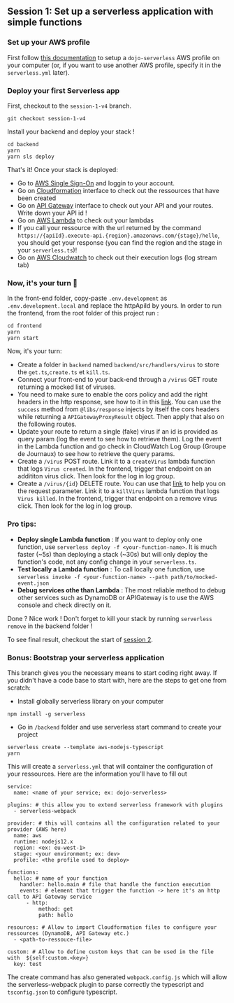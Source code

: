 ## Session 1: Set up a serverless application with simple functions

### Set up your AWS profile

First follow [this documentation](./setup-aws.md) to setup a `dojo-serverless` AWS profile on your computer (or, if you want to use another AWS profile, specify it in the `serverless.yml` later).

### Deploy your first Serverless app

First, checkout to the `session-1-v4` branch.

```
git checkout session-1-v4
```

Install your backend and deploy your stack !

```
cd backend
yarn
yarn sls deploy
```

That's it! Once your stack is deployed:

- Go to [AWS Single Sign-On](https://theodo.awsapps.com/start/#/) and loggin to your account.
- Go on [Cloudformation](https://eu-west-1.console.aws.amazon.com/cloudformation/home?region=eu-west-1) interface to check out the ressources that have been created
- Go on [API Gateway](https://eu-west-1.console.aws.amazon.com/apigateway/home?region=eu-west-1) interface to check out your API and your routes. Write down your API id !
- Go on [AWS Lambda](https://eu-west-1.console.aws.amazon.com/lambda/home?region=eu-west-1) to check out your lambdas
- If you call your ressource with the url returned by the command `https://{apiId}.execute-api.{region}.amazonaws.com/{stage}/hello`, you should get your response (you can find the region and the stage in your `serverless.ts`)!
- Go on [AWS Cloudwatch](https://eu-west-1.console.aws.amazon.com/cloudwatch/home?region=eu-west-1) to check out their execution logs (log stream tab)

### Now, it's your turn 💪

In the front-end folder, copy-paste `.env.development` as `.env.development.local` and replace the httpApiId by yours.
In order to run the frontend, from the root folder of this project run :

```
cd frontend
yarn
yarn start
```

Now, it's your turn:

- Create a folder in `backend` named `backend/src/handlers/virus` to store the `get.ts`,`create.ts` et `kill.ts`.
- Connect your front-end to your back-end through a `/virus` GET route returning a mocked list of viruses.
- You need to make sure to enable the cors policy and add the right headers in the http response, see how to it in this [link](https://www.serverless.com/framework/docs/providers/aws/events/apigateway/#enabling-cors). You can use the `success` method from `@libs/response` injects by itself the cors headers while returning a `APIGatewayProxyResult` object. Then apply that also on the following routes.
- Update your route to return a single (fake) virus if an id is provided as query param (log the event to see how to retrieve them). Log the event in the Lambda function and go check in CloudWatch Log Group (Groupe de Journaux) to see how to retrieve the query params.
- Create a `/virus` POST route. Link it to a `createVirus` lambda function that logs `Virus created`. In the frontend, trigger that endpoint on an addititon virus click. Then look for the log in log group.
- Create a `/virus/{id}` DELETE route. You can use that [link](https://www.serverless.com/framework/docs/providers/aws/events/apigateway/#request-parameters) to help you on the request parameter. Link it to a `killVirus` lambda function that logs `Virus killed`. In the frontend, trigger that endpoint on a remove virus click. Then look for the log in log group.


### Pro tips:

- **Deploy single Lambda function** : If you want to deploy only one function, use `serverless deploy -f <your-function-name>`. It is much faster (~5s) than deploying a stack (~30s) but will only deploy the function's code, not any config change in your `serverless.ts`.
- **Test locally a Lambda function** : To call locally one function, use `serverless invoke -f <your-function-name> --path path/to/mocked-event.json`
- **Debug services othe than Lambda** : The most reliable method to debug other services such as DynamoDB or APIGateway is to use the AWS console and check directly on it. 

Done ? Nice work ! Don't forget to kill your stack by running `serverless remove` in the backend folder !

To see final result, checkout the start of [session 2](./session-2.md).

### Bonus: Bootstrap your serverless application

This branch gives you the necessary means to start coding right away. If you didn't have a code base to start with, here are the steps to get one from scratch:

- Install globally serverless library on your computer

```
npm install -g serverless
```

- Go in `/backend` folder and use serverless start command to create your project

```
serverless create --template aws-nodejs-typescript
yarn
```

This will create a `serverless.yml` that will container the configuration of your ressources. Here are the information you'll have to fill out

```
service:
  name: <name of your service; ex: dojo-serverless>

plugins: # this allow you to extend serverless framework with plugins
  - serverless-webpack

provider: # this will contains all the configuration related to your provider (AWS here)
  name: aws
  runtime: nodejs12.x
  region: <ex: eu-west-1>
  stage: <your environment; ex: dev>
  profile: <the profile used to deploy>

functions:
  hello: # name of your function
    handler: hello.main # file that handle the function execution
    events: # element that trigger the function -> here it's an http call to API Gateway service
      - http:
          method: get
          path: hello

resources: # Allow to import Cloudformation files to configure your ressources (DynamoDB, API Gateway etc.)
  - <path-to-ressouce-file>

custom: # Allow to define custom keys that can be used in the file with  ${self:custom.<key>}
  key: test
```

The create command has also generated `webpack.config.js` which will allow the serverless-webpack plugin to parse correctly the typescript and `tsconfig.json` to configure typescript.
